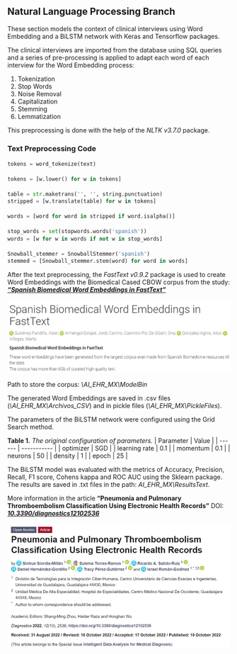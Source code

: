 ##  **Natural Language Processing Branch**

These section models the context of clinical interviews using Word Embedding and a BiLSTM network with Keras and Tensorflow packages.

The clinical interviews are imported from the database using SQL queries and a series of pre-processing is applied to adapt each word of each interview for the Word Embedding process:
1.	Tokenization
2.	Stop Words 
3.	Noise Removal 
4.	Capitalization 
5.	Stemming
6.	Lemmatization

This preprocessing is done with the help of the *NLTK v3.7.0* package.

### Text Preprocessing Code
```py
tokens = word_tokenize(text)

tokens = [w.lower() for w in tokens]

table = str.maketrans('', '', string.punctuation)
stripped = [w.translate(table) for w in tokens]

words = [word for word in stripped if word.isalpha()]

stop_words = set(stopwords.words('spanish'))
words = [w for w in words if not w in stop_words]

Snowball_stemmer = SnowballStemmer('spanish')
stemmed = [Snowball_stemmer.stem(word) for word in words]
```
After the text preprocessing, the *FastText v0.9.2* package is used to create Word Embeddings with the Biomedical Cased CBOW corpus from the study: [_**“Spanish Biomedical Word Embeddings in FastText”**_](https://zenodo.org/record/4543236)

![corpus](README_images\corpus.png "corpus used")

Path to store the corpus: *\AI_EHR_MX\ModelBin*

The generated Word Embeddings are saved in .csv files (*\AI_EHR_MX\Archivos_CSV*) and in pickle files (*\AI_EHR_MX\PickleFiles*).

The parameters of the BiLSTM network were configured using the Grid Search method.

**Table 1.** *The original configuration of parameters.*
| Parameter | Value |
| ------ | ----------- |
| optimizer | SGD |
| learning rate | 0.1 |
| momentum | 0.1 |
| neurons | 50 |
| density | 1  |
| epoch  | 25  |

The BiLSTM model was evaluated with the metrics of Accuracy, Precision, Recall, F1 score, Cohens kappa and ROC AUC using the Sklearn package. The results are saved in .txt files in the path: *AI_EHR_MX\ResultsText*.

More information in the article **“Pneumonia and Pulmonary Thromboembolism Classification Using Electronic Health Records”** DOI: [_**10.3390/diagnostics12102536**_](https://doi.org/10.3390/diagnostics12102536)

![paper](README_images\paper.png "paper published")